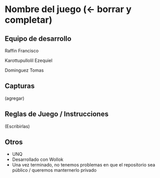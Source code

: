 # Nombre del juego (<- borrar y completar)

## Equipo de desarrollo
Raffin Francisco

Karottupullolil  Ezequiel

Dominguez Tomas 
## Capturas

(agregar)

## Reglas de Juego / Instrucciones

(Escribirlas)


## Otros

- UNQ
- Desarrollado con Wollok
- Una vez terminado, no tenemos problemas en que el repositorio sea público / queremos manternerlo privado
